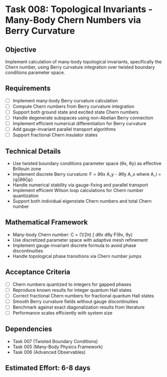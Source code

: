# Task 008: Topological Invariants - Many-Body Chern Numbers via Berry Curvature

## Objective
Implement calculation of many-body topological invariants, specifically the Chern number, using Berry curvature integration over twisted boundary conditions parameter space.

## Requirements
- [ ] Implement many-body Berry curvature calculation
- [ ] Compute Chern numbers from Berry curvature integration
- [ ] Support both ground state and excited state Chern numbers
- [ ] Handle degenerate subspaces using non-Abelian Berry connection
- [ ] Implement efficient numerical differentiation for Berry curvature
- [ ] Add gauge-invariant parallel transport algorithms
- [ ] Support fractional Chern insulator states

## Technical Details
- Use twisted boundary conditions parameter space (θx, θy) as effective Brillouin zone
- Implement discrete Berry curvature: F = ∂θx A_y - ∂θy A_x where A_i = ⟨ψ|∂θi|ψ⟩
- Handle numerical stability via gauge-fixing and parallel transport
- Implement efficient Wilson loop calculations for Chern number quantization
- Support both individual eigenstate Chern numbers and total Chern number

## Mathematical Framework
- Many-body Chern number: C = (1/2π) ∫ dθx dθy F(θx, θy)
- Use discretized parameter space with adaptive mesh refinement
- Implement gauge-invariant discrete formula to avoid phase discontinuities
- Handle topological phase transitions via Chern number jumps

## Acceptance Criteria
- [ ] Chern numbers quantized to integers for gapped phases
- [ ] Reproduce known results for integer quantum Hall states
- [ ] Correct fractional Chern numbers for fractional quantum Hall states
- [ ] Smooth Berry curvature fields without gauge discontinuities
- [ ] Benchmark against exact diagonalization results from literature
- [ ] Performance scales efficiently with system size

## Dependencies
- Task 007 (Twisted Boundary Conditions)
- Task 005 (Many-Body Physics Framework)
- Task 006 (Advanced Observables)

## Estimated Effort: 6-8 days